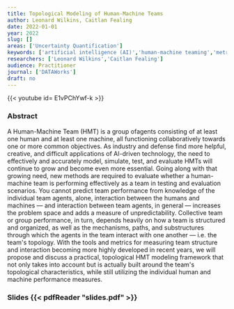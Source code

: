 ```yaml
---
title: Topological Modeling of Human-Machine Teams
author: Leonard Wilkins, Caitlan Fealing
date: 2022-01-01
year: 2022
slug: []
areas: ['Uncertainty Quantification']
keywords: ['artificial intelligence (AI)','human-machine teaming','metrics for human-machine teams','topological model']
researchers: ['Leonard Wilkins','Caitlan Fealing']
audience: Practitioner
journal: ['DATAWorks']
draft: no
---
```


{{< youtube id= E1vPChYwf-k >}}

### Abstract

A Human-Machine Team (HMT) is a group ofagents consisting of at least one human and at least one machine, all functioning collaboratively towards one or more common objectives. As industry and defense find more helpful, creative, and difficult applications of AI-driven technology, the need to effectively and accurately model, simulate, test, and evaluate HMTs will continue to grow and become even more essential. Going along with that growing need, new methods are required to evaluate whether a human-machine team is performing effectively as a team in testing and evaluation scenarios. You cannot predict team performance from knowledge of the individual team agents, alone, interaction between the humans and machines — and interaction between team agents, in general — increases the problem space and adds a measure of unpredictability. Collective team or group performance, in turn, depends heavily on how a team is structured and organized, as well as the mechanisms, paths, and substructures through which the agents in the team interact with one another — i.e. the team's topology. With the tools and metrics for measuring team structure and interaction becoming more highly developed in recent years, we will propose and discuss a practical, topological HMT modeling framework that not only takes into account but is actually built around the team's topological characteristics, while still utilizing the individual human and machine performance measures.

### Slides {{< pdfReader "slides.pdf" >}}




